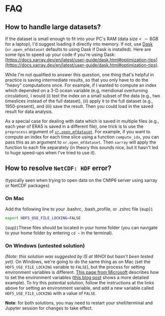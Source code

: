 # FAQ

## How to handle large datasets?
If the dataset is small enough to fit into your PC's RAM (data size $< ~\sim 8 GB$ for a laptop), I'd suggest loading it directly into memory. If not, use [Dask](https://docs.dask.org/en/latest/array-best-practices.html) (```xr.open_mfdataset``` defaults to using Dask if Dask is installed). Here are some tips to speed up your code if you're using Dask: [https://docs.xarray.dev/en/latest/user-guide/dask.html#optimization-tips](https://docs.xarray.dev/en/latest/user-guide/dask.html#optimization-tips).

While I'm not qualified to answer this question, one thing that's helpful in practice is saving intermediate results, so that you only have to do the "heavy" computations once. For example, if I wanted to compute an index which depended on a 3-D ocean variable (e.g, meridional overturning circulation), I would (i) test the index on a small subset of the data (e.g., two timeslices instead of the full dataset), (ii) apply it to the full dataset (e.g., 1950-present), and (iii) save the result. Then you could load in the saved result for data analysis.

As a special case for dealing with data which is saved in multiple files (e.g., each year of ERA5 is saved in a different file), one trick is to use the ```preprocess``` argument of [```xr.open_mfdataset```](https://docs.xarray.dev/en/stable/generated/xarray.open_mfdataset.html). For example, if you want to compute an index for each time slice using a function ```compute_idx```, you can pass this as an argument to ```xr.open_mfdataset```. Then ```xarray``` will apply the function to each file separately (in theory this sounds nice, but it hasn't led to huge speed-ups when I've tried to use it).

## How to resolve ```NetCDF: HDF``` error?
(typically seen when trying to open data on the CMIP6 server using xarray or NetCDF packages)

### On Mac
Add the following line to your .bashrc, .bash_profile, or .zshrc file {sup}`1`
```bash
export HDF5_USE_FILE_LOCKING=FALSE
```
{sup}`1`These files should be located in your home folder (you can navigate to your home folder by entering ```cd ~``` in the terminal).

### On Windows (untested solution)
*(Note: this solution was suggested by IS at WHOI but hasn't been tested yet)*. On Windows, we're going to do the same thing as on Mac (set the ```HDF5_USE_FILE_LOCKING``` variable to ```FALSE```), but the process for setting environment variables is different. [This page from Microsoft](https://learn.microsoft.com/en-us/powershell/module/microsoft.powershell.core/about/about_environment_variables?view=powershell-7.4#set-environment-variables-in-the-system-control-panel) describes how to set the environment variables ([this blog post](https://www.architectryan.com/2018/08/31/how-to-change-environment-variables-on-windows-10/) shows a more detailed example). To try this potential solution, follow the instructions at the links above for setting an environment variable, and add a new variable called ```HDF5_USE_FILE_LOCKING``` with a value of ```FALSE```.

__Note__: for both solutions, you may need to restart your shell/terminal and Jupyter session for changes to take effect.
